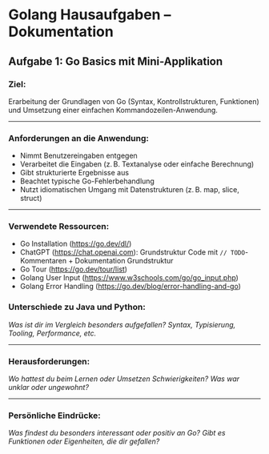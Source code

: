 # Golang Hausaufgaben – Dokumentation

## Aufgabe 1: Go Basics mit Mini-Applikation

### Ziel:
Erarbeitung der Grundlagen von Go (Syntax, Kontrollstrukturen, Funktionen) und Umsetzung einer einfachen Kommandozeilen-Anwendung.

---

### Anforderungen an die Anwendung:

- Nimmt Benutzereingaben entgegen
- Verarbeitet die Eingaben (z. B. Textanalyse oder einfache Berechnung)
- Gibt strukturierte Ergebnisse aus
- Beachtet typische Go-Fehlerbehandlung
- Nutzt idiomatischen Umgang mit Datenstrukturen (z. B. map, slice, struct)

---

### Verwendete Ressourcen:

* Go Installation (https://go.dev/dl/)
* ChatGPT (https://chat.openai.com): Grundstruktur Code mit `// TODO`-Kommentaren + Dokumentation Grundstruktur
* Go Tour (https://go.dev/tour/list)
* Golang User Input (https://www.w3schools.com/go/go_input.php)
* Golang Error Handling (https://go.dev/blog/error-handling-and-go)

### Unterschiede zu Java und Python:

*Was ist dir im Vergleich besonders aufgefallen? Syntax, Typisierung, Tooling, Performance, etc.*

---

### Herausforderungen:

*Wo hattest du beim Lernen oder Umsetzen Schwierigkeiten? Was war unklar oder ungewohnt?*

---

### Persönliche Eindrücke:

*Was findest du besonders interessant oder positiv an Go? Gibt es Funktionen oder Eigenheiten, die dir gefallen?*
